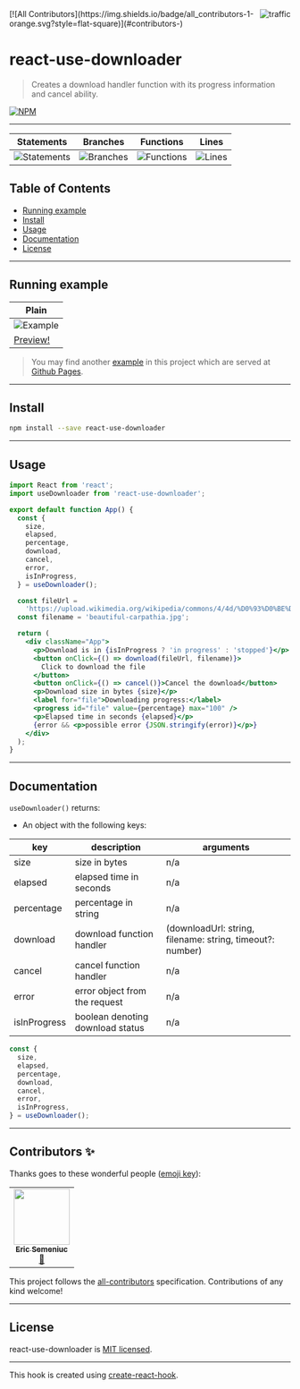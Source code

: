 <img align="right" alt="traffic" src="https://pv-badge.herokuapp.com/total.svg?repo_id=olavoparno-react-use-downloader"/>
<!-- ALL-CONTRIBUTORS-BADGE:START - Do not remove or modify this section -->
[![All Contributors](https://img.shields.io/badge/all_contributors-1-orange.svg?style=flat-square)](#contributors-)
<!-- ALL-CONTRIBUTORS-BADGE:END -->

# react-use-downloader

> Creates a download handler function with its progress information and cancel ability.

[![NPM](https://img.shields.io/npm/v/react-use-downloader.svg)](https://www.npmjs.com/package/react-use-downloader)

---

| Statements                                                            | Branches                                                            | Functions                                                            | Lines                                                            |
| --------------------------------------------------------------------- | ------------------------------------------------------------------- | -------------------------------------------------------------------- | ---------------------------------------------------------------- |
| ![Statements](https://img.shields.io/badge/statements-87.96%25-yellow.svg?style=flat&logo=jest) | ![Branches](https://img.shields.io/badge/branches-72.97%25-red.svg?style=flat&logo=jest) | ![Functions](https://img.shields.io/badge/functions-81.81%25-yellow.svg?style=flat&logo=jest) | ![Lines](https://img.shields.io/badge/lines-88.65%25-yellow.svg?style=flat&logo=jest) |

## Table of Contents

- [Running example](#running-example)
- [Install](#install)
- [Usage](#usage)
- [Documentation](#documentation)
- [License](#license)

---

## Running example

| Plain                                                           |
| --------------------------------------------------------------- |
| ![Example](./assets/readme.gif)                                 |
| [Preview!](https://codesandbox.io/s/react-use-downloader-0zzoq) |

> You may find another [example](./example) in this project which are served at [Github Pages](https://olavoparno.github.io/react-use-downloader).

---

## Install

```bash
npm install --save react-use-downloader
```

---

## Usage

```jsx
import React from 'react';
import useDownloader from 'react-use-downloader';

export default function App() {
  const {
    size,
    elapsed,
    percentage,
    download,
    cancel,
    error,
    isInProgress,
  } = useDownloader();

  const fileUrl =
    'https://upload.wikimedia.org/wikipedia/commons/4/4d/%D0%93%D0%BE%D0%B2%D0%B5%D1%80%D0%BB%D0%B0_%D1%96_%D0%9F%D0%B5%D1%82%D1%80%D0%BE%D1%81_%D0%B2_%D0%BF%D1%80%D0%BE%D0%BC%D1%96%D0%BD%D1%8F%D1%85_%D0%B2%D1%80%D0%B0%D0%BD%D1%96%D1%88%D0%BD%D1%8C%D0%BE%D0%B3%D0%BE_%D1%81%D0%BE%D0%BD%D1%86%D1%8F.jpg';
  const filename = 'beautiful-carpathia.jpg';

  return (
    <div className="App">
      <p>Download is in {isInProgress ? 'in progress' : 'stopped'}</p>
      <button onClick={() => download(fileUrl, filename)}>
        Click to download the file
      </button>
      <button onClick={() => cancel()}>Cancel the download</button>
      <p>Download size in bytes {size}</p>
      <label for="file">Downloading progress:</label>
      <progress id="file" value={percentage} max="100" />
      <p>Elapsed time in seconds {elapsed}</p>
      {error && <p>possible error {JSON.stringify(error)}</p>}
    </div>
  );
}
```

---

## Documentation

`useDownloader()` returns:

- An object with the following keys:

| key          | description                      | arguments                                                 |
| ------------ | -------------------------------- | --------------------------------------------------------- |
| size         | size in bytes                    | n/a                                                       |
| elapsed      | elapsed time in seconds          | n/a                                                       |
| percentage   | percentage in string             | n/a                                                       |
| download     | download function handler        | (downloadUrl: string, filename: string, timeout?: number) |
| cancel       | cancel function handler          | n/a                                                       |
| error        | error object from the request    | n/a                                                       |
| isInProgress | boolean denoting download status | n/a                                                       |

```jsx
const {
  size,
  elapsed,
  percentage,
  download,
  cancel,
  error,
  isInProgress,
} = useDownloader();
```

---

## Contributors ✨

Thanks goes to these wonderful people ([emoji key](https://allcontributors.org/docs/en/emoji-key)):

<!-- ALL-CONTRIBUTORS-LIST:START - Do not remove or modify this section -->
<!-- prettier-ignore-start -->
<!-- markdownlint-disable -->
<table>
  <tr>
    <td align="center"><a href="https://semeniuc.ml/"><img src="https://avatars.githubusercontent.com/u/3838856?v=4?s=100" width="100px;" alt=""/><br /><sub><b>Eric Semeniuc</b></sub></a><br /><a href="#ideas-esemeniuc" title="Ideas, Planning, & Feedback">🤔</a></td>
  </tr>
</table>

<!-- markdownlint-restore -->
<!-- prettier-ignore-end -->

<!-- ALL-CONTRIBUTORS-LIST:END -->

This project follows the [all-contributors](https://github.com/all-contributors/all-contributors) specification. Contributions of any kind welcome!

---

## License

react-use-downloader is [MIT licensed](./LICENSE).

---

This hook is created using [create-react-hook](https://github.com/hermanya/create-react-hook).
